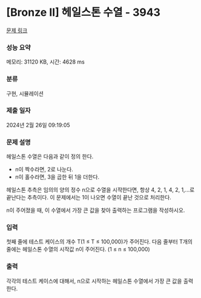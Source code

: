 # [Bronze II] 헤일스톤 수열 - 3943 

[문제 링크](https://www.acmicpc.net/problem/3943) 

### 성능 요약

메모리: 31120 KB, 시간: 4628 ms

### 분류

구현, 시뮬레이션

### 제출 일자

2024년 2월 26일 09:19:05

### 문제 설명

<p>헤일스톤 수열은 다음과 같이 정의 한다.</p>

<ul>
	<li>n이 짝수라면, 2로 나눈다.</li>
	<li>n이 홀수라면, 3을 곱한 뒤 1을 더한다.</li>
</ul>

<p>헤일스톤 추측은 임의의 양의 정수 n으로 수열을 시작한다면, 항상 4, 2, 1, 4, 2, 1,...로 끝난다는 추측이다. 이 문제에서는 1이 나오면 수열이 끝난 것으로 처리한다.</p>

<p>n이 주어졌을 때, 이 수열에서 가장 큰 값을 찾아 출력하는 프로그램을 작성하시오.</p>

### 입력 

 <p>첫째 줄에 테스트 케이스의 개수 T(1 ≤ T ≤ 100,000)가 주어진다. 다음 줄부터 T개의 줄에는 헤일스톤 수열의 시작값 n이 주어진다. (1 ≤ n ≤ 100,000)</p>

### 출력 

 <p>각각의 테스트 케이스에 대해서, n으로 시작하는 헤일스톤 수열에서 가장 큰 값을 출력한다.</p>

